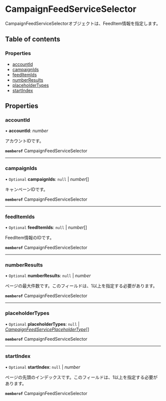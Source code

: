 # CampaignFeedServiceSelector


<div lang=\"ja\">CampaignFeedServiceSelectorオブジェクトは、FeedItem情報を指定します。</div> 

## Table of contents

### Properties

- [accountId](campaignfeedserviceselector.md#accountid)
- [campaignIds](campaignfeedserviceselector.md#campaignids)
- [feedItemIds](campaignfeedserviceselector.md#feeditemids)
- [numberResults](campaignfeedserviceselector.md#numberresults)
- [placeholderTypes](campaignfeedserviceselector.md#placeholdertypes)
- [startIndex](campaignfeedserviceselector.md#startindex)

## Properties

### accountId

• **accountId**: *number*

<div lang=\"ja\">アカウントIDです。</div> 

**`memberof`** CampaignFeedServiceSelector

___

### campaignIds

• `Optional` **campaignIds**: ``null`` \| *number*[]

<div lang=\"ja\">キャンペーンIDです。</div> 

**`memberof`** CampaignFeedServiceSelector

___

### feedItemIds

• `Optional` **feedItemIds**: ``null`` \| *number*[]

<div lang=\"ja\">FeedItem情報のIDです。</div> 

**`memberof`** CampaignFeedServiceSelector

___

### numberResults

• `Optional` **numberResults**: ``null`` \| *number*

<div lang=\"ja\">ページの最大件数です。このフィールドは、1以上を指定する必要があります。</div> 

**`memberof`** CampaignFeedServiceSelector

___

### placeholderTypes

• `Optional` **placeholderTypes**: ``null`` \| [*CampaignFeedServicePlaceholderType*](./enums/campaignfeedserviceplaceholdertype.md)[]

**`memberof`** CampaignFeedServiceSelector

___

### startIndex

• `Optional` **startIndex**: ``null`` \| *number*

<div lang=\"ja\">ページの先頭のインデックスです。このフィールドは、1以上を指定する必要があります。</div> 

**`memberof`** CampaignFeedServiceSelector
